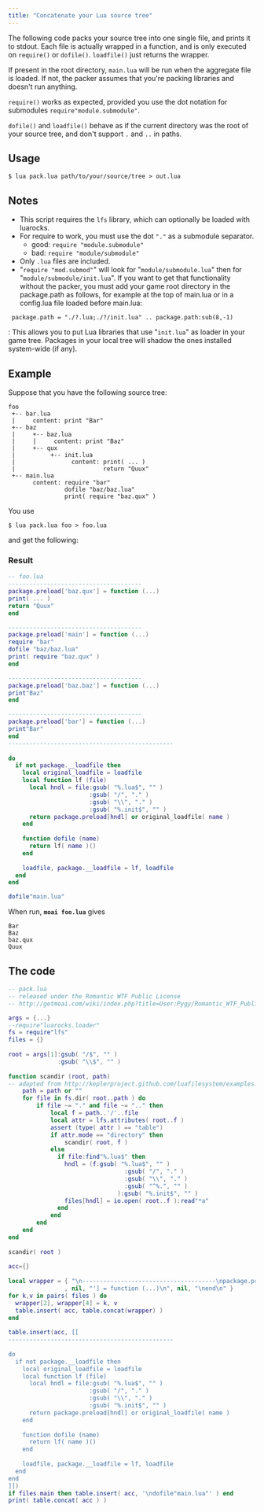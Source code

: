 ```yaml
---
title: "Concatenate your Lua source tree"
---
```


The following code packs your source tree into one single file, and prints it to stdout. Each file is actually wrapped in a function, and is only executed on `require()` or `dofile()`. `loadfile()` just returns the wrapper.

If present in the root directory, `main.lua` will be run when the aggregate file is loaded. If not, the packer assumes that you're packing libraries and doesn't run anything.

`require()` works as expected, provided you use the dot notation for submodules `require"module.submodule"`.

`dofile()` and `loadfile()` behave as if the current directory was the root of your source tree, and don't support `.` and `..` in paths.

Usage
-----

```
$ lua pack.lua path/to/your/source/tree > out.lua
```

Notes
-----

-   This script requires the `lfs` library, which can optionally be loaded with luarocks.
-   For require to work, you must use the dot `"."` as a submodule separator.
    -   good: `require "module.submodule"`
    -   bad: `require "module/submodule"`
-   Only `.lua` files are included.
-   "`require "mod.submod"`" will look for "`module/submodule.lua`" then for "`module/submodule/init.lua`". If you want to get that functionality without the packer, you must add your game root directory in the package.path as follows, for example at the top of main.lua or in a config.lua file loaded before main.lua:

```
 package.path = "./?.lua;./?/init.lua" .. package.path:sub(8,-1)
```

:   This allows you to put Lua libraries that use "`init.lua`" as loader in your game tree. Packages in your local tree will shadow the ones installed system-wide (if any).

Example
-------

Suppose that you have the following source tree:

```
foo
 +-- bar.lua
 |     content: print "Bar"
 +-- baz
 |     +-- baz.lua
 |     |     content: print "Baz"
 |     +-- qux
 |          +-- init.lua
 |                content: print( ... )
 |                         return "Quux"   
 +-- main.lua
       content: require "bar" 
                dofile "baz/baz.lua"
                print( require "baz.qux" )
```

You use

```
$ lua pack.lua foo > foo.lua
```

and get the following:

### Result

```lua
-- foo.lua
--------------------------------------
package.preload['baz.qux'] = function (...)
print( ... )
return "Quux"
end

--------------------------------------
package.preload['main'] = function (...)
require "bar" 
dofile "baz/baz.lua"
print( require "baz.qux" )
end

--------------------------------------
package.preload['baz.baz'] = function (...)
print"Baz"
end

--------------------------------------
package.preload['bar'] = function (...)
print"Bar"
end
-----------------------------------------------
 
do
  if not package.__loadfile then
    local original_loadfile = loadfile
    local function lf (file)
      local hndl = file:gsub( "%.lua$", "" )
                       :gsub( "/", "." )
                       :gsub( "\\", "." )
                       :gsub( "%.init$", "" )
      return package.preload[hndl] or original_loadfile( name )
    end
 
    function dofile (name)
      return lf( name )()
    end
 
    loadfile, package.__loadfile = lf, loadfile
  end
end

dofile"main.lua"
```

When run, **`moai foo.lua`** gives

```
Bar 
Baz  
baz.qux
Quux
```

The code
--------

```lua
-- pack.lua
-- released under the Romantic WTF Public License
-- http://getmoai.com/wiki/index.php?title=User:Pygy/Romantic_WTF_Public_License

args = {...}
--require"luarocks.loader"
fs = require"lfs"
files = {}
 
root = args[1]:gsub( "/$", "" )
              :gsub( "\\$", "" )
 
function scandir (root, path)
-- adapted from http://keplerproject.github.com/luafilesystem/examples.html
    path = path or ""
    for file in fs.dir( root..path ) do
        if file ~= "." and file ~= ".." then
            local f = path..'/'..file
            local attr = lfs.attributes( root..f )
            assert (type( attr ) == "table")
            if attr.mode == "directory" then
                scandir( root, f )
            else
              if file:find"%.lua$" then
                hndl = (f:gsub( "%.lua$", "" )
                                 :gsub( "/", "." )
                                 :gsub( "\\", "." )
                                 :gsub( "^%.", "" )
                               ):gsub( "%.init$", "" )
                files[hndl] = io.open( root..f ):read"*a"
              end
            end
        end
    end
end
 
scandir( root )
 
acc={}
 
local wrapper = { "\n--------------------------------------\npackage.preload['"
                , nil, "'] = function (...)\n", nil, "\nend\n" }
for k,v in pairs( files ) do
  wrapper[2], wrapper[4] = k, v
  table.insert( acc, table.concat(wrapper) )
end
 
table.insert(acc, [[
-----------------------------------------------
 
do
  if not package.__loadfile then
    local original_loadfile = loadfile
    local function lf (file)
      local hndl = file:gsub( "%.lua$", "" )
                       :gsub( "/", "." )
                       :gsub( "\\", "." )
                       :gsub( "%.init$", "" )
      return package.preload[hndl] or original_loadfile( name )
    end
 
    function dofile (name)
      return lf( name )()
    end
 
    loadfile, package.__loadfile = lf, loadfile
  end
end
]])
if files.main then table.insert( acc, '\ndofile"main.lua"' ) end
print( table.concat( acc ) )
```
